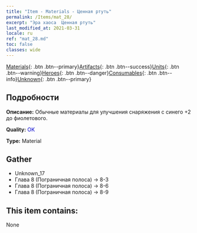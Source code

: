 ```yaml
---
title: "Item - Materials - Ценная ртуть"
permalink: /Items/mat_28/
excerpt: "Эра хаоса  Ценная ртуть"
last_modified_at: 2021-03-31
locale: ru
ref: "mat_28.md"
toc: false
classes: wide
---
```

 [Materials](/ru/Items/){: .btn .btn--primary}[Artifacts](/ru/Items/Artifacts/){: .btn .btn--success}[Units](/ru/Items/Units/){: .btn .btn--warning}[Heroes](/ru/Items/Heroes/){: .btn .btn--danger}[Consumables](/ru/Items/Consumables/){: .btn .btn--info}[Unknown](/ru/Items/Unknown/){: .btn .btn--primary}

## Подробности
 **Описание:** Обычные материалы для улучшения снаряжения c синего +2 до фиолетового.

 **Quality:** <span style="color: #0000CD">OK</span>

 **Type:** Material

## Gather

*    Unknown_17 
*    Глава 8 (Пограничная полоса) -> 8-3 
*    Глава 8 (Пограничная полоса) -> 8-6 
*    Глава 8 (Пограничная полоса) -> 8-9 

## This item contains:

  None

